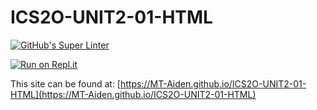 # ICS2O-UNIT2-01-HTML

[![GitHub's Super Linter](https://github.com/MT-Aiden/ICS2O-UNIT2-01-HTML/workflows/GitHub's%20Super%20Linter/badge.svg)](https://github.com/MT-Aiden/ICS2O-UNIT2-01-HTML/actions)

[![Run on Repl.it](https://repl.it/badge/github/MT-Aiden/ICS2O-UNIT2-01-HTML)](https://repl.it/github/MT-Aiden/ICS2O-UNIT2-01-HTML)

This site can be found at: [https://MT-Aiden.github.io/ICS2O-UNIT2-01-HTML](https://MT-Aiden.github.io/ICS2O-UNIT2-01-HTML)
